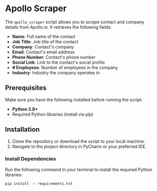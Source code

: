 # Apollo Scraper

The `apollo_scraper` script allows you to scrape contact and company details from Apollo.io. It retrieves the following fields:

- **Name**: Full name of the contact
- **Job Title**: Job title of the contact
- **Company**: Contact's company
- **Email**: Contact's email address
- **Phone Number**: Contact's phone number
- **Social Link**: Link to the contact's social profile
- **# Employees**: Number of employees in the company
- **Industry**: Industry the company operates in

## Prerequisites

Make sure you have the following installed before running the script:

- **Python 3.8+**
- Required Python libraries (install via pip)

## Installation

1. Clone the repository or download the script to your local machine.
2. Navigate to the project directory in PyCharm or your preferred IDE.

### Install Dependencies

Run the following command in your terminal to install the required Python libraries:

```bash
pip install -r requirements.txt